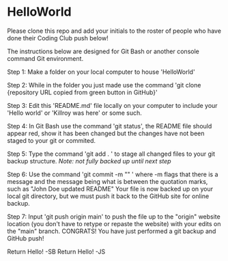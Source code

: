# HelloWorld
Please clone this repo and add your initials to the 
roster of people who have done their Coding Club push 
below!

The instructions below are designed for Git Bash or 
another console command Git environment.

Step 1: Make a folder on your local computer to house 'HelloWorld'

Step 2: While in the folder you just made use the command 
		'git clone {repository URL copied from green button in GitHub}'
		
Step 3: Edit this 'README.md' file locally on your computer to include
		your 'Hello world' or 'Killroy was here' or some such.
		
Step 4: In Git Bash use the command 'git status', the README file should
		appear red, show it has been changed but the changes have not 
		been staged to your git or commited.
		
Step 5: Type the command 'git add . ' to stage all changed files to your
		git backup structure. *Note: not fully backed up until next step*
		
Step 6: Use the command 'git commit -m "<insert description of change>" '
		where -m flags that there is a message and the message being what
		is between the quotation marks, such as "John Doe updated README"
		Your file is now backed up on your local git directory, but we
		must push it back to the GitHub site for online backup.
		
Step 7: Input 'git push origin main' to push the file up to the "origin"
		website location (you don't have to retype or repaste the website)
		with your edits on the "main" branch. 
		CONGRATS! You have just performed a git backup and GitHub push!


Return Hello! -SB
Return Hello! -JS
